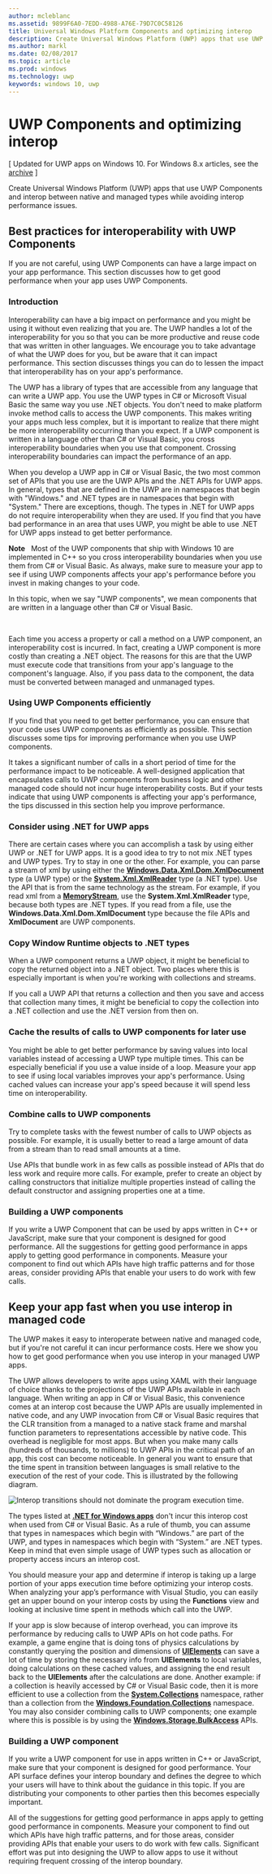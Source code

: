 ```yaml
---
author: mcleblanc
ms.assetid: 9899F6A0-7EDD-4988-A76E-79D7C0C58126
title: Universal Windows Platform Components and optimizing interop
description: Create Universal Windows Platform (UWP) apps that use UWP Components and interop between native and managed types while avoiding interop performance issues.
ms.author: markl
ms.date: 02/08/2017
ms.topic: article
ms.prod: windows
ms.technology: uwp
keywords: windows 10, uwp
---
```

# UWP Components and optimizing interop

\[ Updated for UWP apps on Windows 10. For Windows 8.x articles, see the [archive](http://go.microsoft.com/fwlink/p/?linkid=619132) \]

Create Universal Windows Platform (UWP) apps that use UWP Components and interop between native and managed types while avoiding interop performance issues.

## Best practices for interoperability with UWP Components

If you are not careful, using UWP Components can have a large impact on your app performance. This section discusses how to get good performance when your app uses UWP Components.

### Introduction

Interoperability can have a big impact on performance and you might be using it without even realizing that you are. The UWP handles a lot of the interoperability for you so that you can be more productive and reuse code that was written in other languages. We encourage you to take advantage of what the UWP does for you, but be aware that it can impact performance. This section discusses things you can do to lessen the impact that interoperability has on your app's performance.

The UWP has a library of types that are accessible from any language that can write a UWP app. You use the UWP types in C# or Microsoft Visual Basic the same way you use .NET objects. You don't need to make platform invoke method calls to access the UWP components. This makes writing your apps much less complex, but it is important to realize that there might be more interoperability occurring than you expect. If a UWP component is written in a language other than C# or Visual Basic, you cross interoperability boundaries when you use that component. Crossing interoperability boundaries can impact the performance of an app.

When you develop a UWP app in C# or Visual Basic, the two most common set of APIs that you use are the UWP APIs and the .NET APIs for UWP apps. In general, types that are defined in the UWP are in namespaces that begin with "Windows." and .NET types are in namespaces that begin with "System." There are exceptions, though. The types in .NET for UWP apps do not require interoperability when they are used. If you find that you have bad performance in an area that uses UWP, you might be able to use .NET for UWP apps instead to get better performance.

**Note**  
Most of the UWP components that ship with Windows 10 are implemented in C++ so you cross interoperability boundaries when you use them from C# or Visual Basic. As always, make sure to measure your app to see if using UWP components affects your app's performance before you invest in making changes to your code.

In this topic, when we say "UWP components", we mean components that are written in a language other than C# or Visual Basic.

 

Each time you access a property or call a method on a UWP component, an interoperability cost is incurred. In fact, creating a UWP component is more costly than creating a .NET object. The reasons for this are that the UWP must execute code that transitions from your app's language to the component's language. Also, if you pass data to the component, the data must be converted between managed and unmanaged types.

### Using UWP Components efficiently

If you find that you need to get better performance, you can ensure that your code uses UWP components as efficiently as possible. This section discusses some tips for improving performance when you use UWP components.

It takes a significant number of calls in a short period of time for the performance impact to be noticeable. A well-designed application that encapsulates calls to UWP components from business logic and other managed code should not incur huge interoperability costs. But if your tests indicate that using UWP components is affecting your app's performance, the tips discussed in this section help you improve performance.

### Consider using .NET for UWP apps

There are certain cases where you can accomplish a task by using either UWP or .NET for UWP apps. It is a good idea to try to not mix .NET types and UWP types. Try to stay in one or the other. For example, you can parse a stream of xml by using either the [**Windows.Data.Xml.Dom.XmlDocument**](https://msdn.microsoft.com/library/windows/apps/BR206173) type (a UWP type) or the [**System.Xml.XmlReader**](https://msdn.microsoft.com/library/windows/apps/xaml/system.xml.xmlreader.aspx) type (a .NET type). Use the API that is from the same technology as the stream. For example, if you read xml from a [**MemoryStream**](https://msdn.microsoft.com/library/windows/apps/xaml/system.io.memorystream.aspx), use the **System.Xml.XmlReader** type, because both types are .NET types. If you read from a file, use the **Windows.Data.Xml.Dom.XmlDocument** type because the file APIs and **XmlDocument** are UWP components.

### Copy Window Runtime objects to .NET types

When a UWP component returns a UWP object, it might be beneficial to copy the returned object into a .NET object. Two places where this is especially important is when you're working with collections and streams.

If you call a UWP API that returns a collection and then you save and access that collection many times, it might be beneficial to copy the collection into a .NET collection and use the .NET version from then on.

### Cache the results of calls to UWP components for later use

You might be able to get better performance by saving values into local variables instead of accessing a UWP type multiple times. This can be especially beneficial if you use a value inside of a loop. Measure your app to see if using local variables improves your app's performance. Using cached values can increase your app's speed because it will spend less time on interoperability.

### Combine calls to UWP components

Try to complete tasks with the fewest number of calls to UWP objects as possible. For example, it is usually better to read a large amount of data from a stream than to read small amounts at a time.

Use APIs that bundle work in as few calls as possible instead of APIs that do less work and require more calls. For example, prefer to create an object by calling constructors that initialize multiple properties instead of calling the default constructor and assigning properties one at a time.

### Building a UWP components

If you write a UWP Component that can be used by apps written in C++ or JavaScript, make sure that your component is designed for good performance. All the suggestions for getting good performance in apps apply to getting good performance in components. Measure your component to find out which APIs have high traffic patterns and for those areas, consider providing APIs that enable your users to do work with few calls.

## Keep your app fast when you use interop in managed code

The UWP makes it easy to interoperate between native and managed code, but if you're not careful it can incur performance costs. Here we show you how to get good performance when you use interop in your managed UWP apps.

The UWP allows developers to write apps using XAML with their language of choice thanks to the projections of the UWP APIs available in each language. When writing an app in C# or Visual Basic, this convenience comes at an interop cost because the UWP APIs are usually implemented in native code, and any UWP invocation from C# or Visual Basic requires that the CLR transition from a managed to a native stack frame and marshal function parameters to representations accessible by native code. This overhead is negligible for most apps. But when you make many calls (hundreds of thousands, to millions) to UWP APIs in the critical path of an app, this cost can become noticeable. In general you want to ensure that the time spent in transition between languages is small relative to the execution of the rest of your code. This is illustrated by the following diagram.

![Interop transitions should not dominate the program execution time.](images/interop-transitions.png)

The types listed at [**.NET for Windows apps**](https://msdn.microsoft.com/library/windows/apps/xaml/br230232.aspx) don't incur this interop cost when used from C# or Visual Basic. As a rule of thumb, you can assume that types in namespaces which begin with “Windows.” are part of the UWP, and types in namespaces which begin with “System.” are .NET types. Keep in mind that even simple usage of UWP types such as allocation or property access incurs an interop cost.

You should measure your app and determine if interop is taking up a large portion of your apps execution time before optimizing your interop costs. When analyzing your app’s performance with Visual Studio, you can easily get an upper bound on your interop costs by using the **Functions** view and looking at inclusive time spent in methods which call into the UWP.

If your app is slow because of interop overhead, you can improve its performance by reducing calls to UWP APIs on hot code paths. For example, a game engine that is doing tons of physics calculations by constantly querying the position and dimensions of [**UIElements**](https://msdn.microsoft.com/library/windows/apps/BR208911) can save a lot of time by storing the necessary info from **UIElements** to local variables, doing calculations on these cached values, and assigning the end result back to the **UIElements** after the calculations are done. Another example: if a collection is heavily accessed by C# or Visual Basic code, then it is more efficient to use a collection from the [**System.Collections**](https://msdn.microsoft.com/library/windows/apps/xaml/system.collections.aspx) namespace, rather than a collection from the [**Windows.Foundation.Collections**](https://msdn.microsoft.com/library/windows/apps/BR206657) namespace. You may also consider combining calls to UWP components; one example where this is possible is by using the [**Windows.Storage.BulkAccess**](https://msdn.microsoft.com/library/windows/apps/BR207676) APIs.

### Building a UWP component

If you write a UWP component for use in apps written in C++ or JavaScript, make sure that your component is designed for good performance. Your API surface defines your interop boundary and defines the degree to which your users will have to think about the guidance in this topic. If you are distributing your components to other parties then this becomes especially important.

All of the suggestions for getting good performance in apps apply to getting good performance in components. Measure your component to find out which APIs have high traffic patterns, and for those areas, consider providing APIs that enable your users to do work with few calls. Significant effort was put into designing the UWP to allow apps to use it without requiring frequent crossing of the interop boundary.

 

